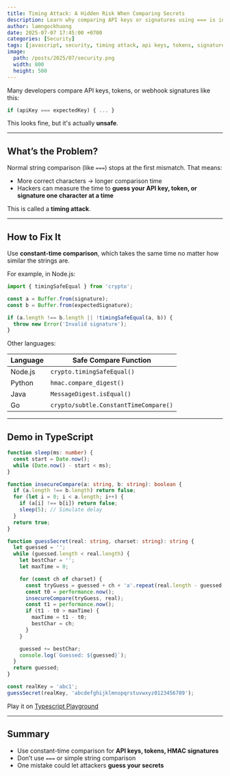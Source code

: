 ```yaml
---
title: Timing Attack: A Hidden Risk When Comparing Secrets
description: Learn why comparing API keys or signatures using === is insecure, and how a simple timing attack can expose your secrets. Includes a clear example in TypeScript and how to fix it using constant-time comparison.
author: lamngockhuong
date: 2025-07-07 17:45:00 +0700
categories: [Security]
tags: [javascript, security, timing attack, api keys, tokens, signatures, constant time comparison]
image:
  path: /posts/2025/07/security.png
  width: 800
  height: 500
---
```


Many developers compare API keys, tokens, or webhook signatures like this:

```ts
if (apiKey === expectedKey) { ... }
```

This looks fine, but it's actually **unsafe**.

---

## What’s the Problem?

Normal string comparison (like `===`) stops at the first mismatch. That means:

* More correct characters → longer comparison time
* Hackers can measure the time to **guess your API key, token, or signature one character at a time**

This is called a **timing attack**.

---

## How to Fix It

Use **constant-time comparison**, which takes the same time no matter how similar the strings are.

For example, in Node.js:

```ts
import { timingSafeEqual } from 'crypto';

const a = Buffer.from(signature);
const b = Buffer.from(expectedSignature);

if (a.length !== b.length || !timingSafeEqual(a, b)) {
  throw new Error('Invalid signature');
}
```

Other languages:

| Language | Safe Compare Function                 |
| -------- | ------------------------------------- |
| Node.js  | `crypto.timingSafeEqual()`            |
| Python   | `hmac.compare_digest()`               |
| Java     | `MessageDigest.isEqual()`             |
| Go       | `crypto/subtle.ConstantTimeCompare()` |

---

## Demo in TypeScript

```ts
function sleep(ms: number) {
  const start = Date.now();
  while (Date.now() - start < ms);
}

function insecureCompare(a: string, b: string): boolean {
  if (a.length !== b.length) return false;
  for (let i = 0; i < a.length; i++) {
    if (a[i] !== b[i]) return false;
    sleep(5); // Simulate delay
  }
  return true;
}

function guessSecret(real: string, charset: string): string {
  let guessed = '';
  while (guessed.length < real.length) {
    let bestChar = '';
    let maxTime = 0;

    for (const ch of charset) {
      const tryGuess = guessed + ch + 'a'.repeat(real.length - guessed.length - 1);
      const t0 = performance.now();
      insecureCompare(tryGuess, real);
      const t1 = performance.now();
      if (t1 - t0 > maxTime) {
        maxTime = t1 - t0;
        bestChar = ch;
      }
    }

    guessed += bestChar;
    console.log(`Guessed: ${guessed}`);
  }
  return guessed;
}

const realKey = 'abc1';
guessSecret(realKey, 'abcdefghijklmnopqrstuvwxyz0123456789');
```

Play it on [Typescript Playground](https://l.khuong.dev/typescript-play-timing-attack)

---

## Summary

* Use constant-time comparison for **API keys, tokens, HMAC signatures**
* Don’t use `===` or simple string comparison
* One mistake could let attackers **guess your secrets**
